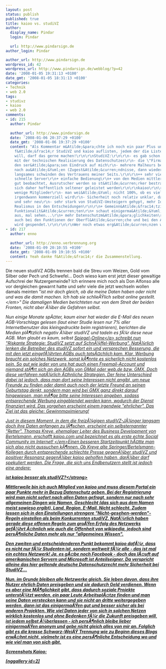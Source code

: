 ```yaml
---
layout: post
status: publish
published: true
title: kaioo vs. studiVZ
author:
  display_name: Pindar
  login: Pindar
  
  url: http://www.pindarsign.de
author_login: Pindar

author_url: http://www.pindarsign.de
wordpress_id: 42
wordpress_url: http://www.pindarsign.de/webblog/?p=42
date: '2008-01-05 19:31:13 +0100'
date_gmt: '2008-01-05 18:31:13 +0100'
categories:
- Technik
- web 2.0
tags:
- studivz
- kaioo
- web 2.0
comments:
- id: 215
  author: Pindar
  
  author_url: http://www.pindarsign.de
  date: '2008-01-06 20:37:29 +0100'
  date_gmt: '2008-01-06 19:37:29 +0100'
  content: "Als Kommentar m&Atilde;&para;chte ich noch ein paar Plus und Minuspunkte
    f&Atilde;&frac14;r StudiVZ und kaioo auflisten, jedem der die Liste erweitern
    will, darf das gerne machen!\r\n\r\nStudiVZ:\r\n\r\n- es gab schon mehrmals Probleme
    mit der technischen Realisierung des Datenschutzes\r\n- die \"Firma\" macht nicht
    den ser&Atilde;&para;sen Eindruck auf mich\r\n- mehrere Malheurs bei der Kommunikation
    nach au&Atilde;&Yuml;en (Zugest&Atilde;&curren;ndnisse, dann wieder nicht usw.).\r\n-
    langsames schwinden des Vertrauens meiner Seits.\r\n\r\n++ sehr viele Mitglieder\r\n+
    schnelle Server\r\n+ einfache Bedienung\r\n+ von den Medien mittlerweile sehr
    gut beobachtet, Ausrutscher werden so st&Atilde;&curren;rker bestraft und k&Atilde;&para;nnen
    sich daher hoffentlich seltener geleistet werden\r\n\r\nkaioo\r\n\r\n- noch sehr
    wenige Mitglieder\r\n- man wei&Atilde;&Yuml; nicht 100%, ob es vielleicht doch
    irgendwann kommerziell wird\r\n- Sicherheit noch relativ unklar, da noch Beta
    und sehr neu\r\n- sehr stark von StudiVZ-Umsteigern gehypt, mehr Idealismus als
    Realismus in den Entscheidungen\r\n\r\n+ Gemeinn&Atilde;&frac14;tzig\r\n+ mehr
    Funktionalit&Atilde;&curren;ten\r\n+ schaut einigerma&Atilde;&Yuml;en gut programmiert
    aus, mal sehen...\r\n+ mehr Datenschutzm&Atilde;&para;glichkeiten\r\n+ mehr Benutzermitbestimmungsm&Atilde;&para;glichkeiten
    auch bei den Funktionen der Oberfl&Atilde;&curren;che und bei den AGBs\r\n+ Gewinn&Atilde;&frac14;berschuss
    wird gespendet.\r\n\r\n\r\nWer noch etwas erg&Atilde;&curren;nzen will, bitte!"
- id: 217
  author: enno
  
  author_url: http://enno.verbrennung.org
  date: '2008-01-09 20:10:55 +0100'
  date_gmt: '2008-01-09 19:10:55 +0100'
  content: Yeah danke f&Atilde;&frac14;r die Zusammenstellung.
---
```

<p>Die neuen studiVZ AGBs trennen bald die Streu vom Weizen, Gold vom Silber oder Pech und Schwefel... Doch wieso kam erst jetzt dieser gewaltige Aufschrei der Nutzergemeinde? Ich erinnere mich noch als Don Alfonso alle vor dergleichen gewarnt hatte und sehr viele die jetzt wechseln wollen damals meinten "<em>ist mir doch gleich, ob die meine Daten haben oder nicht und was die damit machen. Ich hab sie schlie&Atilde;&Yuml;lich selbst online gestellt.<&#47;em>" Die damaligen Medien berichteten nur von dem Streit der beiden Fronten, nicht aber &Atilde;&frac14;ber die Gefahren selbst.</p>
<p>Nun einige Monate sp&Atilde;&curren;ter, kaum einer hat wieder die E-Mail des neuen AGB-Vorschlags gelesen (laut einer Studie lesen nur 7% aller Internetbenutzer das kleingedruckte beim registrieren), berichten die Medien pl&Atilde;&para;tzlich negativ &Atilde;&frac14;ber studiVZ und tadeln es f&Atilde;&frac14;r diese neue AGB. Man glaubt es kaum, selbst <a href="http:&#47;&#47;www.spiegel.de&#47;netzwelt&#47;web&#47;0,1518,523286,00.html" target="_blank">Spiegel-Online<&#47;a> schreibt nun "Riskante Strategie: StudiVZ setzt auf Schn&Atilde;&frac14;ffel-Werbung". Nat&Atilde;&frac14;rlich lenken die Betreiber des studiVZ sofort ein und versprechen Besserung, die mit den jetzt eingef&Atilde;&frac14;hrten AGBs auch tats&Atilde;&curren;chlich kam. Klar, Werbung braucht ein solches Netzwerk, sonst k&Atilde;&para;nnte es sicherlich nicht kostenlos sein. So gut wie jeder von uns hat auch einen Freemail-Account und niemand st&Atilde;&para;rt sich an den AGBs von GMail oder web.de bzw. GMX. Doch diese verfahren nat&Atilde;&frac14;rlich &Atilde;&curren;hnliche Strategien. Der feine Unterschied dabei ist jedoch, dass man dort seine Interessen nicht angibt, um neue Freunde zu finden oder damit auch noch der letzte Freund an seinen Geburtstag denkt, sondern man wird bei GMX ganz direkt darauf hingewiesen, man m&Atilde;&para;ge bitte seine Interessen angeben, sodass entsprechende Werbung eingeblendet werden kann, wodurch der Dienst finanziert wird. Das vorgehen erscheint einem irgendwie "ehrlicher". Das Ziel ist das gleiche: Gewinnmaximierung!</p>
<p>Just in diesem Moment, in dem die freiz&Atilde;&frac14;gigen studiVZ-J&Atilde;&frac14;nger langsam doch ihre Daten anfangen zu l&Atilde;&para;schen, erscheint ein selbsternannter "Retter". Thomas Kreye, ehemaliger Leiter des Business Development von Bertelsmann, erschafft kaioo.com und bezeichnet es als <em>erste echte Social Community im Internet! <&#47;em>Einen besseren Startzeitpunkt h&Atilde;&curren;tte man sich also nicht aussuchen k&Atilde;&para;nnen. Ob Kreye alte Springer&#47;Bertelsmann-Kollegen durch entsprechende schlechte Presse gegen&Atilde;&frac14;ber studiVZ und positiver Resonanz gegen&Atilde;&frac14;ber kaioo geholfen haben, dar&Atilde;&frac14;ber darf spekuliert werden. Die Frage, die sich uns Endbenutzern stellt ist jedoch eine andere:</p>
<p><strong>ist kaioo besser als studiVZ?<&#47;strong></p>
<p>Mittlerweile bin ich auch Mitglied von kaioo und muss diesem Portal ein paar Punkte mehr in Bezug Datenschutz geben. Bei der Registrierung wird man nicht sofort nach allen Daten gefragt, sondern nur nach sehr allgemeinen Dingen wie Namen, Geschlecht (das sich aus dem Namen meist sowieso ergibt), Land, Region, E-Mail. Nicht schlecht. Zudem lassen sich in den Einstellungen strengere "Nicht-gesehen-werden"-Regeln einstellen als beim Konkurrenten studiVZ. Nat&Atilde;&frac14;rlich haben gerade diese offenen Regeln zum gro&Atilde;&Yuml;en Erfolg des Netzwerks gef&Atilde;&frac14;hrt &Atilde;&curren;hnlich wie auch die Offenheit von wikipedia, jedoch sind pers&Atilde;&para;nliche Daten mehr als nur "allgemeines Wissen".</p>
<p>Den zweiten und entscheidenderen Punkt bekommt kaioo daf&Atilde;&frac14;r, dass es nicht nur f&Atilde;&frac14;r Studenten ist, sondern weltweit f&Atilde;&frac14;r alle - das ist mal ein echtes Netzwerk! Ja, es g&Atilde;&curren;be noch Facebook - doch das l&Atilde;&curren;uft auf amerikanischen Servern und Microsoft ist Anteilseigner. Da verspricht alleine das hier geltende deutsche Datenschutzrecht mehr Sicherheit bei StudiVZ...</p>
<p>Nun, im Grunde bleiben alle Netzwerke gleich. Sie leben davon, dass ihre Nutzer ehrlich Daten preisgeben und sie dadurch Geld verdienen. Wenn es aber eine M&Atilde;&para;glichkeit gibt, dass dadurch soziale Projekte unterst&Atilde;&frac14;tzt werden, ein paar Leute Arbeitspl&Atilde;&curren;tze finden und man seine Daten verstecken kann und sie nicht an dritte weitergegeben werden, dann ist das einigerma&Atilde;&Yuml;en gut und besser sicher als bei anderen Projekten. Wie viel Daten jeder von sich in solchen Netzen wirklich kostenlos und ohne Bedenken f&Atilde;&frac14;r die Zukunft preisgeben will, ist jedem selbst &Atilde;&frac14;berlassen - ich pers&Atilde;&para;nlich bleibe lieber einigerma&Atilde;&Yuml;en anonym und gebe nicht gleich alles von mir an. Folglich gibt es die krasse Schwarz-Wei&Atilde;&Yuml; Trennung wie zu Beginn dieses Blogs erw&Atilde;&curren;hnt nicht, vielmehr ist es eine pers&Atilde;&para;nliche Entscheidung wo und wie viel man von sich gibt.</p>
<p>Screenshots Kaioo:</p>
<p>[nggallery id=2]</p>
